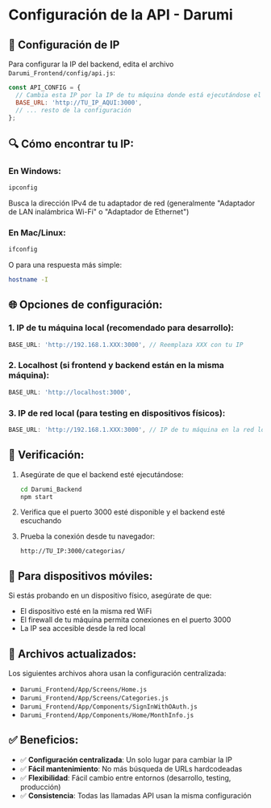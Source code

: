 # Configuración de la API - Darumi

## 📍 Configuración de IP

Para configurar la IP del backend, edita el archivo `Darumi_Frontend/config/api.js`:

```javascript
const API_CONFIG = {
  // Cambia esta IP por la IP de tu máquina donde está ejecutándose el backend
  BASE_URL: 'http://TU_IP_AQUI:3000',
  // ... resto de la configuración
};
```

## 🔍 Cómo encontrar tu IP:

### En Windows:
```bash
ipconfig
```
Busca la dirección IPv4 de tu adaptador de red (generalmente "Adaptador de LAN inalámbrica Wi-Fi" o "Adaptador de Ethernet")

### En Mac/Linux:
```bash
ifconfig
```
O para una respuesta más simple:
```bash
hostname -I
```

## 🌐 Opciones de configuración:

### 1. **IP de tu máquina local** (recomendado para desarrollo):
```javascript
BASE_URL: 'http://192.168.1.XXX:3000', // Reemplaza XXX con tu IP
```

### 2. **Localhost** (si frontend y backend están en la misma máquina):
```javascript
BASE_URL: 'http://localhost:3000',
```

### 3. **IP de red local** (para testing en dispositivos físicos):
```javascript
BASE_URL: 'http://192.168.1.XXX:3000', // IP de tu máquina en la red local
```

## 🚀 Verificación:

1. Asegúrate de que el backend esté ejecutándose:
   ```bash
   cd Darumi_Backend
   npm start
   ```

2. Verifica que el puerto 3000 esté disponible y el backend esté escuchando

3. Prueba la conexión desde tu navegador:
   ```
   http://TU_IP:3000/categorias/
   ```

## 📱 Para dispositivos móviles:

Si estás probando en un dispositivo físico, asegúrate de que:
- El dispositivo esté en la misma red WiFi
- El firewall de tu máquina permita conexiones en el puerto 3000
- La IP sea accesible desde la red local

## 🔧 Archivos actualizados:

Los siguientes archivos ahora usan la configuración centralizada:
- `Darumi_Frontend/App/Screens/Home.js`
- `Darumi_Frontend/App/Screens/Categories.js`
- `Darumi_Frontend/App/Components/SignInWithOAuth.js`
- `Darumi_Frontend/App/Components/Home/MonthInfo.js`

## ✅ Beneficios:

- ✅ **Configuración centralizada**: Un solo lugar para cambiar la IP
- ✅ **Fácil mantenimiento**: No más búsqueda de URLs hardcodeadas
- ✅ **Flexibilidad**: Fácil cambio entre entornos (desarrollo, testing, producción)
- ✅ **Consistencia**: Todas las llamadas API usan la misma configuración
